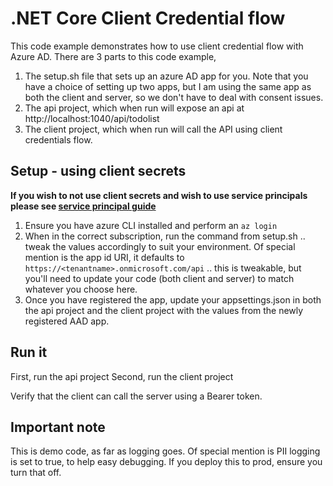 # .NET Core Client Credential flow

This code example demonstrates how to use client credential flow with Azure AD.
There are 3 parts to this code example,

1. The setup.sh file that sets up an azure AD app for you. Note that you have a choice of setting up two apps, but I am using the same app as both the client and server, so we don't have to deal with consent issues.
2. The api project, which when run will expose an api at http://localhost:1040/api/todolist
3. The client project, which when run will call the API using client credentials flow.

## Setup - using client secrets
**If you wish to not use client secrets and wish to use service principals please see [service principal guide](sp_client/serviceprincipal.md)** 

1. Ensure you have azure CLI installed and perform an `az login`
2. When in the correct subscription, run the command from setup.sh .. tweak the values accordingly to suit your environment. Of special mention is the app id URI, it defaults to `https://<tenantname>.onmicrosoft.com/api` .. this is tweakable, but you'll need to update your code (both client and server) to match whatever you choose here.
3. Once you have registered the app, update your appsettings.json in both the api project and the client project with the values from the newly registered AAD app.

## Run it
First, run the api project
Second, run the client project

Verify that the client can call the server using a Bearer token.

## Important note ##
This is demo code, as far as logging goes. Of special mention is PII logging is set to true, to help easy debugging.
If you deploy this to prod, ensure you turn that off.